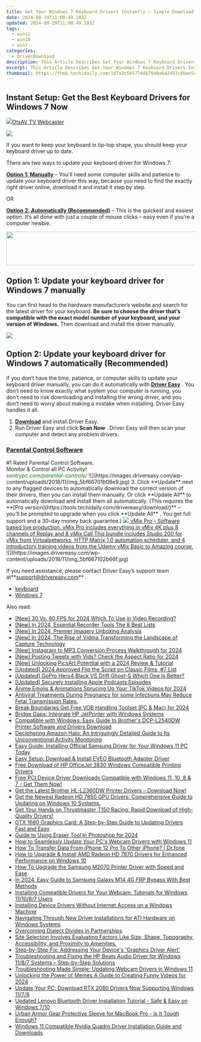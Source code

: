```yaml
---
title: Get Your Windows 7 Keyboard Drivers Instantly – Simple Download Guide
date: 2024-08-19T11:00:49.183Z
updated: 2024-08-20T11:00:49.183Z
tags:
  - win11
  - win10
  - win7
categories:
  - DriverDownload
description: This Article Describes Get Your Windows 7 Keyboard Drivers Instantly – Simple Download Guide
excerpt: This Article Describes Get Your Windows 7 Keyboard Drivers Instantly – Simple Download Guide
thumbnail: https://thmb.techidaily.com/1d7a3c5b577ddb7940a6a2457c0bee5c40f1807e21452ed2f6065cb51e5a9f16.jpg
---
```


## Instant Setup: Get the Best Keyboard Drivers for Windows 7 Now

<!-- affiliate ads begin -->
<a href="https://otszone.ots7.com/order/checkout.php?PRODS=4713324&QTY=1&AFFILIATE=108875&CART=1"><img src="https://green.ots7.com/screenshots/OtsAV/OtsAVTV1.90-300x188.jpg" border="0">OtsAV TV Webcaster</a>
<!-- affiliate ads end -->
![](https://images.drivereasy.com/wp-content/uploads/2018/11/img_5bf6629ec464a-300x169.jpg)

 If you want to keep your keyboard in tip-top shape, you should keep your keyboard driver up to date.

There are two ways to update your keyboard driver for Windows 7:

[**Option 1: Manually**](https://tools.techidaily.com/drivereasy/download/) – You’ll need some computer skills and patience to update your keyboard driver this way, because you need to find the exactly right driver online, download it and install it step by step.

OR

[**Option 2: Automatically (Recommended)**](https://www.drivereasy.com/knowledge/download-keyboard-driver-for-windows-7-easily-quickly/#o2) – This is the quickest and easiest option. It’s all done with just a couple of mouse clicks – easy even if you’re a computer newbie.

<!-- affiliate ads begin -->
<a href="https://vapordna.pxf.io/c/5597632/1494880/17238" target="_top" id="1494880"><img src="//a.impactradius-go.com/display-ad/17238-1494880" border="0" alt="" width="728" height="90"/></a><img height="0" width="0" src="https://imp.pxf.io/i/5597632/1494880/17238" style="position:absolute;visibility:hidden;" border="0" />
<!-- affiliate ads end -->
## Option 1: Update your keyboard driver for Windows 7 manually

 You can first head to the hardware manufacturer’s website and search for the latest driver for your keyboard. **Be sure to choose the driver that’s compatible with the exact model number of your keyboard, and your version of Windows.** Then download and install the driver manually.

<!-- affiliate ads begin -->
<a href="https://estore.winxdvd.com/order/checkout.php?PRODS=1412049&QTY=1&AFFILIATE=108875&CART=1"><img src="https://www.winxdvd.com/affiliate/new-banner/pt-200x200.jpg" border="0"></a>
<!-- affiliate ads end -->
## Option 2: Update your keyboard driver for Windows 7 automatically (Recommended)

 If you don’t have the time, patience, or computer skills to update your keyboard driver manually, you can do it automatically with **[Driver Easy](https://tools.techidaily.com/drivereasy/download/)**  . You don’t need to know exactly what system your computer is running, you don’t need to risk downloading and installing the wrong driver, and you don’t need to worry about making a mistake when installing. Driver Easy handles it all.

1. **[Download](https://tools.techidaily.com/drivereasy/download/)**  and install Driver Easy.
2. Run Driver Easy and click **Scan Now** . Driver Easy will then scan your computer and detect any problem drivers.  
<!-- affiliate ads begin -->
<h3 id="200610"><a href="https://sentrypc.7eer.net/c/5597632/200610/3022">Parental Control Software</a></h3>
<span class="text-ad-content">
	#1 Rated Parental Control Software.<br/>
	Monitor & Control all PC Activity!<br/>
		<cite style="color:green">sentrypc.com/parental-controls/</cite>
	</span><img height="0" width="0" src="https://sentrypc.7eer.net/i/5597632/200610/3022" style="position:absolute;visibility:hidden;" border="0" />
<!-- affiliate ads end -->
![](https://images.drivereasy.com/wp-content/uploads/2018/11/img_5bf66701b08e9.jpg)
3. Click **Update** next to any flagged devices to automatically download the correct version of their drivers, then you can install them manually. Or click **Update All** to automatically download and install them all automatically. (This requires the **[Pro version](https://tools.techidaily.com/drivereasy/download/)**  – you’ll be prompted to upgrade when you click **Update All** . You get full support and a 30-day money back guarantee.)  
<!-- affiliate ads begin -->
<a href="https://secure.2checkout.com/order/checkout.php?PRODS=30901410&QTY=1&AFFILIATE=108875&CART=1"> <img src="https://secure.avangate.com/images/merchant/ce9a6fb2becc2d235e62b125e9260102/products/copy_1_copy_vMixCallScreenshot1-large.jpg" border="0"> vMix Pro - Software based live production. vMix Pro includes everything in vMix 4K plus 8 channels of Replay and 8 vMix Call 
This bundle includes Studio 200 for vMix from Virtualsetworks, HTTP Matrix 1.0 automation scheduler, and 4 introductory training videos from the Udemy vMix Basic to Amazing course. </a>
<!-- affiliate ads end -->
![](https://images.drivereasy.com/wp-content/uploads/2018/11/img_5bf667102b66f.jpg)

 If you need assistance, please contact Driver Easy’s support team at**<support@drivereasy.com>** .

* [keyboard](https://tools.techidaily.com/drivereasy/download/)
* [Windows 7](https://tools.techidaily.com/drivereasy/download/)

<ins class="adsbygoogle"
     style="display:block"
     data-ad-format="autorelaxed"
     data-ad-client="ca-pub-7571918770474297"
     data-ad-slot="1223367746"></ins>



<ins class="adsbygoogle"
     style="display:block"
     data-ad-client="ca-pub-7571918770474297"
     data-ad-slot="8358498916"
     data-ad-format="auto"
     data-full-width-responsive="true"></ins>

<span class="atpl-alsoreadstyle">Also read:</span>
<div><ul>
<li><a href="https://remote-screen-capture.techidaily.com/new-30-vs-60-fps-for-2024-which-to-use-in-video-recording/"><u>[New] 30 Vs. 60 FPS for 2024 Which To Use in Video Recording?</u></a></li>
<li><a href="https://screen-mirroring-recording.techidaily.com/new-in-2024-essential-recorder-tools-the-8-best-lists/"><u>[New] In 2024, Essential Recorder Tools  The 8 Best Lists</u></a></li>
<li><a href="https://remote-screen-capture.techidaily.com/new-in-2024-premier-imagery-unboxing-analysis/"><u>[New] In 2024, Premier Imagery Unboxing Analysis</u></a></li>
<li><a href="https://visual-screen-recording.techidaily.com/new-in-2024-the-rise-of-vidma-transforming-the-landscape-of-capture-technology/"><u>[New] In 2024, The Rise of Vidma  Transforming the Landscape of Capture Technology</u></a></li>
<li><a href="https://instagram-video-recordings.techidaily.com/new-instagram-to-mp3-conversion-process-walkthrough-for-2024/"><u>[New] Instagram to MP3 Conversion Process Walkthrough for 2024</u></a></li>
<li><a href="https://twitter-clips.techidaily.com/new-posting-tweets-with-vids-check-the-aspect-ratio-for-2024/"><u>[New] Posting Tweets with Vids? Check the Aspect Ratio for 2024</u></a></li>
<li><a href="https://some-approaches.techidaily.com/new-unlocking-picsart-potential-with-a-2024-review-and-tutorial/"><u>[New] Unlocking PicsArt Potential with a 2024 Review & Tutorial</u></a></li>
<li><a href="https://eaxpv-info.techidaily.com/updated-2024-approved-flip-the-script-on-classic-films-7-list/"><u>[Updated] 2024 Approved  Flip the Script on Classic Films, #7 List</u></a></li>
<li><a href="https://some-techniques.techidaily.com/updated-gopro-hero4-black-vs-drift-ghost-s-which-one-is-better/"><u>[Updated] GoPro Hero4 Black VS Drift Ghost-S  Which One Is Better?</u></a></li>
<li><a href="https://extra-support.techidaily.com/updated-securely-installing-apple-podcasts-episodes/"><u>[Updated] Securely Installing Apple Podcasts Episodes</u></a></li>
<li><a href="https://tiktok-video-files.techidaily.com/anime-emojis-and-animations-sprucing-up-your-tiktok-videos-for-2024/"><u>Anime Emojis & Animations  Sprucing Up Your TikTok Videos for 2024</u></a></li>
<li><a href="https://hardware-help.techidaily.com/antiviral-treatments-during-pregnancy-for-some-infections-may-reduce-fetal-transmission-rates/"><u>Antiviral Treatments During Pregnancy for some Infections May Reduce Fetal Transmission Rates.</u></a></li>
<li><a href="https://extra-resources.techidaily.com/break-boundaries-get-free-vob-handling-toolset-pc-and-mac-for-2024/"><u>Break Boundaries  Get Free VOB Handling Toolset (PC & Mac) for 2024</u></a></li>
<li><a href="https://driver-install.techidaily.com/bridge-gaps-integrate-hp-jetprinter-with-windows-systems/"><u>Bridge Gaps: Integrate HP JetPrinter with Windows Systems</u></a></li>
<li><a href="https://hardware-help.techidaily.com/compatible-with-windows-easy-guide-to-brothers-dcp-l2540dw-printer-software-and-drivers-download/"><u>Compatible with Windows: Easy Guide to Brother's DCP-L2540DW Printer Software and Drivers Download</u></a></li>
<li><a href="https://buynow-help.techidaily.com/deciphering-amazon-halo-an-intriguingly-detailed-guide-to-its-unconventional-activity-monitoring/"><u>Deciphering Amazon Halo: An Intriguingly Detailed Guide to Its Unconventional Activity Monitoring</u></a></li>
<li><a href="https://hardware-help.techidaily.com/easy-guide-installing-official-samsung-driver-for-your-windows-11-pc-today/"><u>Easy Guide: Installing Official Samsung Driver for Your Windows 11 PC Today</u></a></li>
<li><a href="https://hardware-help.techidaily.com/easy-setup-download-and-install-eveo-bluetooth-adapter-driver/"><u>Easy Setup: Download & Install EVEO Bluetooth Adapter Driver</u></a></li>
<li><a href="https://hardware-help.techidaily.com/free-download-of-hp-officejet-3830-windows-compatible-printing-drivers/"><u>Free Download of HP OfficeJet 3830 Windows Compatible Printing Drivers</u></a></li>
<li><a href="https://hardware-help.techidaily.com/free-pci-device-driver-downloads-compatible-with-windows-11-10-8-and-7-get-them-now/"><u>Free PCI Device Driver Downloads Compatible with Windows 11, 10, 8 & 7 - Get Them Now!</u></a></li>
<li><a href="https://hardware-help.techidaily.com/get-the-latest-brother-hl-l2360dw-printer-drivers-download-now/"><u>Get the Latest Brother HL-L2360DW Printer Drivers – Download Now!</u></a></li>
<li><a href="https://hardware-help.techidaily.com/1722972869684-get-the-newest-radeon-hd-7850-gpu-drivers-comprehensive-guide-to-updating-on-windows-10-systems/"><u>Get the Newest Radeon HD 7850 GPU Drivers: Comprehensive Guide to Updating on Windows 10 Systems.</u></a></li>
<li><a href="https://hardware-help.techidaily.com/1722975869820-get-your-hands-on-thrustmaster-t150-racing-rapid-download-of-high-quality-drivers/"><u>Get Your Hands on Thrustmaster T150 Racing: Rapid Download of High-Quality Drivers!</u></a></li>
<li><a href="https://hardware-updates.techidaily.com/gtx-1660-graphics-card-a-step-by-step-guide-to-updating-drivers-fast-and-easy/"><u>GTX 1660 Graphics Card: A Step-by-Step Guide to Updating Drivers Fast and Easy</u></a></li>
<li><a href="https://some-approaches.techidaily.com/guide-to-using-eraser-tool-in-photoshop-for-2024/"><u>Guide to Using Eraser Tool In Photoshop for 2024</u></a></li>
<li><a href="https://hardware-help.techidaily.com/how-to-seamlessly-update-your-pcs-webcam-drivers-with-windows-11/"><u>How to Seamlessly Update Your PC's Webcam Drivers with Windows 11</u></a></li>
<li><a href="https://blog-min.techidaily.com/how-to-transfer-data-from-iphone-12-pro-to-other-iphone-drfone-by-drfone-transfer-data-from-ios-transfer-data-from-ios/"><u>How To Transfer Data From iPhone 12 Pro To Other iPhone? | Dr.fone</u></a></li>
<li><a href="https://hardware-help.techidaily.com/how-to-upgrade-and-install-amd-radeon-hd-7870-drivers-for-enhanced-performance-on-windows-10/"><u>How to Upgrade & Install AMD Radeon HD 7870 Drivers for Enhanced Performance on Windows 10</u></a></li>
<li><a href="https://hardware-help.techidaily.com/how-to-upgrade-the-samsung-m2070-printer-driver-with-speed-and-ease/"><u>How To Upgrade the Samsung M2070 Printer Driver with Speed and Ease</u></a></li>
<li><a href="https://bypass-frp.techidaily.com/in-2024-easy-guide-to-samsung-galaxy-m14-4g-frp-bypass-with-best-methods-by-drfone-android/"><u>In 2024, Easy Guide to Samsung Galaxy M14 4G FRP Bypass With Best Methods</u></a></li>
<li><a href="https://hardware-help.techidaily.com/installing-compatible-drivers-for-your-webcam-tutorials-for-windows-111087-users/"><u>Installing Compatible Drivers for Your Webcam: Tutorials for Windows 11/10/8/7 Users</u></a></li>
<li><a href="https://hardware-help.techidaily.com/installing-device-drivers-without-internet-access-on-a-windows-machine/"><u>Installing Device Drivers Without Internet Access on a Windows Machine</u></a></li>
<li><a href="https://hardware-help.techidaily.com/navigating-through-new-driver-installations-for-ati-hardware-on-windows-systems/"><u>Navigating Through New Driver Installations for ATI Hardware on Windows Systems</u></a></li>
<li><a href="https://mondly-stories.techidaily.com/overcoming-dialect-divides-in-partnerships/"><u>Overcoming Dialect Divides in Partnerships</u></a></li>
<li><a href="https://hardware-help.techidaily.com/site-selection-involves-evaluating-factors-like-size-shape-topography-accessibility-and-proximity-to-amenities/"><u>Site Selection Involves Evaluating Factors Like Size, Shape, Topography, Accessibility, and Proximity to Amenities.</u></a></li>
<li><a href="https://hardware-help.techidaily.com/step-by-step-fix-addressing-your-devices-graphics-driver-alert/"><u>Step-by-Step Fix: Addressing Your Device's 'Graphics Driver Alert'</u></a></li>
<li><a href="https://hardware-help.techidaily.com/troubleshooting-and-fixing-the-hp-beats-audio-driver-for-windows-1187-systems-step-by-step-solutions/"><u>Troubleshooting and Fixing the HP Beats Audio Driver for Windows 11/8/7 Systems – Step-by-Step Solutions</u></a></li>
<li><a href="https://hardware-help.techidaily.com/troubleshooting-made-simple-updating-webcam-drivers-in-windows-11/"><u>Troubleshooting Made Simple: Updating Webcam Drivers in Windows 11</u></a></li>
<li><a href="https://instagram-video-files.techidaily.com/unlocking-the-power-of-memes-a-guide-to-creating-funny-videos-for-2024/"><u>Unlocking the Power of Memes  A Guide to Creating Funny Videos for 2024</u></a></li>
<li><a href="https://hardware-help.techidaily.com/update-your-pc-download-rtx-2080-drivers-now-supporting-windows-1178/"><u>Update Your PC: Download RTX 2080 Drivers Now Supporting Windows 11/7/8</u></a></li>
<li><a href="https://hardware-help.techidaily.com/updated-lenovo-bluetooth-driver-installation-tutorial-safe-and-easy-on-windows-710/"><u>Updated Lenovo Bluetooth Driver Installation Tutorial - Safe & Easy on Windows 7/10</u></a></li>
<li><a href="https://buynow-reviews.techidaily.com/urban-armor-gear-protective-sleeve-for-macbook-pro-is-it-tough-enough/"><u>Urban Armor Gear Protective Sleeve for MacBook Pro - Is It Tough Enough?</u></a></li>
<li><a href="https://hardware-help.techidaily.com/windows-11-compatible-nvidia-quadro-driver-installation-guide-and-downloads/"><u>Windows 11 Compatible Nvidia Quadro Driver Installation Guide and Downloads</u></a></li>
</ul></div>
